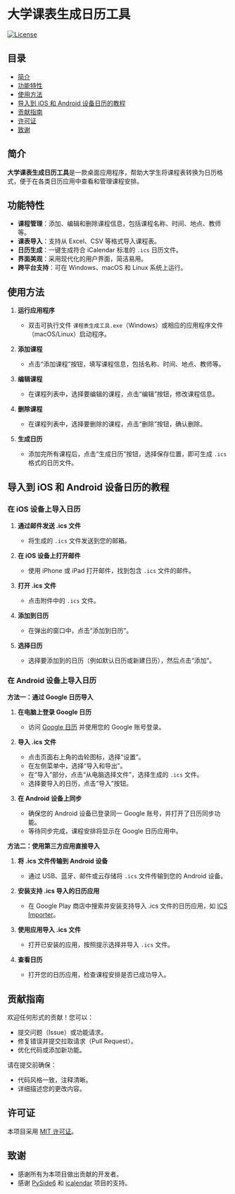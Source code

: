 # 大学课表生成日历工具

[![License](https://img.shields.io/badge/license-MIT-blue.svg)](LICENSE)

## 目录

- [简介](#简介)
- [功能特性](#功能特性)
- [使用方法](#使用方法)
- [导入到 iOS 和 Android 设备日历的教程](#导入到-ios-和-android-设备日历的教程)
- [贡献指南](#贡献指南)
- [许可证](#许可证)
- [致谢](#致谢)

## 简介

**大学课表生成日历工具**是一款桌面应用程序，帮助大学生将课程表转换为日历格式，便于在各类日历应用中查看和管理课程安排。

## 功能特性

- **课程管理**：添加、编辑和删除课程信息，包括课程名称、时间、地点、教师等。
- **课表导入**：支持从 Excel、CSV 等格式导入课程表。
- **日历生成**：一键生成符合 iCalendar 标准的 `.ics` 日历文件。
- **界面美观**：采用现代化的用户界面，简洁易用。
- **跨平台支持**：可在 Windows、macOS 和 Linux 系统上运行。

## 使用方法

1. **运行应用程序**

   - 双击可执行文件 `课程表生成工具.exe`（Windows）或相应的应用程序文件（macOS/Linux）启动程序。

2. **添加课程**

   - 点击“添加课程”按钮，填写课程信息，包括名称、时间、地点、教师等。

3. **编辑课程**

   - 在课程列表中，选择要编辑的课程，点击“编辑”按钮，修改课程信息。

4. **删除课程**

   - 在课程列表中，选择要删除的课程，点击“删除”按钮，确认删除。

5. **生成日历**

   - 添加完所有课程后，点击“生成日历”按钮，选择保存位置，即可生成 `.ics` 格式的日历文件。

## 导入到 iOS 和 Android 设备日历的教程

### **在 iOS 设备上导入日历**

1. **通过邮件发送 .ics 文件**

   - 将生成的 `.ics` 文件发送到您的邮箱。

2. **在 iOS 设备上打开邮件**

   - 使用 iPhone 或 iPad 打开邮件，找到包含 `.ics` 文件的邮件。

3. **打开 .ics 文件**

   - 点击附件中的 `.ics` 文件。

4. **添加到日历**

   - 在弹出的窗口中，点击“添加到日历”。

5. **选择日历**

   - 选择要添加到的日历（例如默认日历或新建日历），然后点击“添加”。

### **在 Android 设备上导入日历**

**方法一：通过 Google 日历导入**

1. **在电脑上登录 Google 日历**

   - 访问 [Google 日历](https://calendar.google.com/) 并使用您的 Google 账号登录。

2. **导入 .ics 文件**

   - 点击页面右上角的齿轮图标，选择“设置”。
   - 在左侧菜单中，选择“导入和导出”。
   - 在“导入”部分，点击“从电脑选择文件”，选择生成的 `.ics` 文件。
   - 选择要导入的日历，点击“导入”按钮。

3. **在 Android 设备上同步**

   - 确保您的 Android 设备已登录同一 Google 账号，并打开了日历同步功能。
   - 等待同步完成，课程安排将显示在 Google 日历应用中。

**方法二：使用第三方应用直接导入**

1. **将 .ics 文件传输到 Android 设备**

   - 通过 USB、蓝牙、邮件或云存储将 `.ics` 文件传输到您的 Android 设备。

2. **安装支持 .ics 导入的日历应用**

   - 在 Google Play 商店中搜索并安装支持导入 .ics 文件的日历应用，如 [ICS Importer](https://play.google.com/store/apps/details?id=tv.redwarp.icsimporter)。

3. **使用应用导入 .ics 文件**

   - 打开已安装的应用，按照提示选择并导入 `.ics` 文件。

4. **查看日历**

   - 打开您的日历应用，检查课程安排是否已成功导入。

## 贡献指南

欢迎任何形式的贡献！您可以：

- 提交问题（Issue）或功能请求。
- 修复错误并提交拉取请求（Pull Request）。
- 优化代码或添加新功能。

请在提交前确保：

- 代码风格一致，注释清晰。
- 详细描述您的更改内容。

## 许可证

本项目采用 [MIT 许可证](LICENSE)。

## 致谢

- 感谢所有为本项目做出贡献的开发者。
- 感谢 [PySide6](https://www.qt.io/qt-for-python) 和 [icalendar](https://icalendar.readthedocs.io/en/latest/) 项目的支持。
